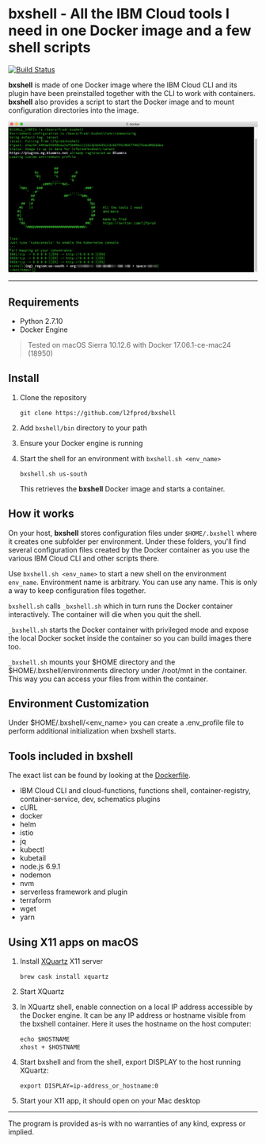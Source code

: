 # bxshell - All the IBM Cloud tools I need in one Docker image and a few shell scripts

[![Build Status](https://travis-ci.org/l2fprod/bxshell.svg)](https://travis-ci.org/l2fprod/bxshell)

**bxshell** is made of one Docker image where the IBM Cloud CLI and its plugin have been preinstalled together with the CLI to work with containers. **bxshell** also provides a script to start the Docker image and to mount configuration directories into the image.

![screen.png](./screen.png)

---

## Requirements

* Python 2.7.10
* Docker Engine

> Tested on macOS Sierra 10.12.6 with Docker 17.06.1-ce-mac24 (18950)

## Install

1. Clone the repository

   ```
   git clone https://github.com/l2fprod/bxshell
   ```

1. Add `bxshell/bin` directory to your path

1. Ensure your Docker engine is running

1. Start the shell for an environment with `bxshell.sh <env_name>`

   ```
   bxshell.sh us-south
   ```

   This retrieves the **bxshell** Docker image and starts a container.

## How it works

On your host, **bxshell** stores configuration files under `$HOME/.bxshell` where it creates one subfolder per environment. Under these folders, you'll find several configuration files created by the Docker container as you use the various IBM Cloud CLI and other scripts there.

Use `bxshell.sh <env_name>` to start a new shell on the environment `env_name`. Environment name is arbitrary. You can use any name. This is only a way to keep configuration files together.

`bxshell.sh` calls `_bxshell.sh` which in turn runs the Docker container interactively. The container will die when you quit the shell.

`_bxshell.sh` starts the Docker container with privileged mode and expose the local Docker socket inside the container so you can build images there too.

`_bxshell.sh` mounts your $HOME directory and the $HOME/.bxshell/environments directory under /root/mnt in the container. This way you can access your files from within the container.

## Environment Customization

Under $HOME/.bxshell/<env_name> you can create a .env_profile file to perform additional initialization when bxshell starts.

## Tools included in bxshell

The exact list can be found by looking at the [Dockerfile](Dockerfile).

* IBM Cloud CLI and cloud-functions, functions shell, container-registry, container-service, dev, schematics plugins
* cURL
* docker
* helm
* istio
* jq
* kubectl
* kubetail
* node.js 6.9.1
* nodemon
* nvm
* serverless framework and plugin
* terraform
* wget
* yarn

## Using X11 apps on macOS

1. Install [XQuartz](https://www.xquartz.org/index.html) X11 server

   ```
   brew cask install xquartz
   ```

1. Start XQuartz

1. In XQuartz shell, enable connection on a local IP address accessible by the Docker engine. It can be any IP address or hostname visible from the bxshell container. Here it uses the hostname on the host computer:

   ```
   echo $HOSTNAME
   xhost + $HOSTNAME
   ```

1. Start bxshell and from the shell, export DISPLAY to the host running XQuartz:

   ```
   export DISPLAY=ip-address_or_hostname:0
   ```

1. Start your X11 app, it should open on your Mac desktop

---

The program is provided as-is with no warranties of any kind, express or implied.
